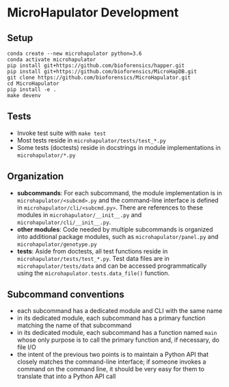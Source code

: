 # MicroHapulator Development

## Setup

```
conda create --new microhapulator python=3.6
conda activate microhapulator
pip install git+https://github.com/bioforensics/happer.git
pip install git+https://github.com/bioforensics/MicroHapDB.git
git clone https://github.com/bioforensics/MicroHapulator.git
cd MicroHapulator
pip install -e .
make devenv
```


## Tests

- Invoke test suite with `make test`
- Most tests reside in `microhapulator/tests/test_*.py`
- Some tests (doctests) reside in docstrings in module implementations in `microhapulator/*.py`


## Organization

- **subcommands**: For each subcommand, the module implementation is in `microhapulator/<subcmd>.py` and the command-line interface is defined in `microhapulator/cli/<subcmd.py>`.
  There are references to these modules in `microhapulator/__init__.py` and `microhapulator/cli/__init__.py`.
- **other modules**: Code needed by multiple subcommands is organized into additional package modules, such as `microhapulator/panel.py` and `microhapulator/genotype.py`
- **tests**: Aside from doctests, all test functions reside in `microhapulator/tests/test_*.py`.
  Test data files are in `microhapulator/tests/data` and can be accessed programmatically using the `microhapulator.tests.data_file()` function.


## Subcommand conventions

- each subcommand has a dedicated module and CLI with the same name
- in its dedicated module, each subcommand has a primary function matching the name of that subcommand
- in its dedicated module, each subcommand has a function named `main` whose only purpose is to call the primary function and, if necessary, do file I/O
- the intent of the previous two points is to maintain a Python API that closely matches the command-line interface; if someone invokes a command on the command line, it should be very easy for them to translate that into a Python API call
